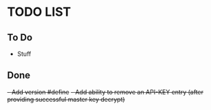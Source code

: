 # TODO LIST

## To Do

- Stuff

## Done
~~- Add version #define~~
~~- Add ability to remove an API-KEY entry (after providing successful master key decrypt)~~

